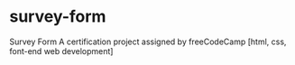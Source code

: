 # survey-form
Survey Form
A certification project assigned by freeCodeCamp
[html, css, font-end web development]
